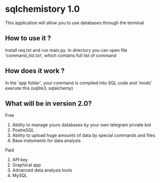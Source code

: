 # sqlchemistory 1.0
 This application will allow you to use databases through the terminal

## How to use it ?

Install req.txt and run main.py.
In directory you can open file 'command_list.txt', which contains full list of command

## How does it work ?

In the 'app folder', your command is compiled into SQL code and 'mods' execute this (sqlite3, sqlalchemy)

## What will be in version 2.0?

Free
1. Ability to manage yours databases by your own telegram private bot
2. PostreSQL
3. Ability to upload huge amounts of data by special commands and files
4. Base instuments for data analysis

Paid
1. API key
2. Graphical app
3. Advanced data analysis tools
4. MySQL
